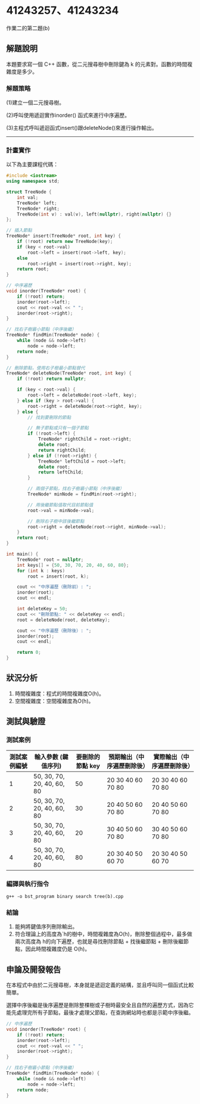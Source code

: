 # 41243257、41243234

作業二的第二題(b)

## 解題說明

本題要求寫一個 C++ 函數，從二元搜尋樹中刪除鍵為 k 的元素對。函數的時間複雜度是多少。

### 解題策略

(1)建立一個二元搜尋樹。

(2)呼叫使用遞迴實作inorder() 函式來進行中序遍歷。

(3)主程式呼叫遞迴函式insert()跟deleteNode()來進行操作輸出。

---

### 計畫實作

以下為主要課程代碼：

```c++
#include <iostream>
using namespace std;

struct TreeNode {
    int val;
    TreeNode* left;
    TreeNode* right;
    TreeNode(int v) : val(v), left(nullptr), right(nullptr) {}
};

// 插入節點
TreeNode* insert(TreeNode* root, int key) {
    if (!root) return new TreeNode(key);
    if (key < root->val)
        root->left = insert(root->left, key);
    else
        root->right = insert(root->right, key);
    return root;
}

// 中序遍歷
void inorder(TreeNode* root) {
    if (!root) return;
    inorder(root->left);
    cout << root->val << " ";
    inorder(root->right);
}

// 找右子樹最小節點（中序後繼）
TreeNode* findMin(TreeNode* node) {
    while (node && node->left)
        node = node->left;
    return node;
}

// 刪除節點，使用右子樹最小節點替代
TreeNode* deleteNode(TreeNode* root, int key) {
    if (!root) return nullptr;

    if (key < root->val) {
        root->left = deleteNode(root->left, key);
    } else if (key > root->val) {
        root->right = deleteNode(root->right, key);
    } else {
        // 找到要刪除的節點

        // 無子節點或只有一個子節點
        if (!root->left) {
            TreeNode* rightChild = root->right;
            delete root;
            return rightChild;
        } else if (!root->right) {
            TreeNode* leftChild = root->left;
            delete root;
            return leftChild;
        }

        // 兩個子節點，找右子樹最小節點（中序後繼）
        TreeNode* minNode = findMin(root->right);

        // 用後繼節點值取代目前節點值
        root->val = minNode->val;

        // 刪除右子樹中該後繼節點
        root->right = deleteNode(root->right, minNode->val);
    }
    return root;
}

int main() {
    TreeNode* root = nullptr;
    int keys[] = {50, 30, 70, 20, 40, 60, 80};
    for (int k : keys)
        root = insert(root, k);

    cout << "中序遍歷（刪除前）: ";
    inorder(root);
    cout << endl;

    int deleteKey = 50;
    cout << "刪除節點: " << deleteKey << endl;
    root = deleteNode(root, deleteKey);

    cout << "中序遍歷（刪除後）: ";
    inorder(root);
    cout << endl;

    return 0;
}
```

## 狀況分析

1. 時間複雜度：程式的時間複雜度O(h)。
2. 空間複雜度：空間複雜度為O(h)。

## 測試與驗證

### 測試案例

| 測試案例編號 | 輸入參數 (鍵值序列)        | 要刪除的節點 key | 預期輸出（中序遍歷刪除後） | 實際輸出（中序遍歷刪除後） |
| -------------- | ---------------------------- | ------------------ | ---------------------------- | ---------------------------- |
| 1            | 50, 30, 70, 20, 40, 60, 80 | 50               | 20 30 40 60 70 80          | 20 30 40 60 70 80   |
| 2            | 50, 30, 70, 20, 40, 60, 80 | 30               | 20 40 50 60 70 80          | 20 40 50 60 70 80   |
| 3            | 50, 30, 70, 20, 40, 60, 80 | 20               | 30 40 50 60 70 80          | 30 40 50 60 70 80   |
| 4            | 50, 30, 70, 20, 40, 60, 80 | 80               | 20 30 40 50 60 70          |  20 30 40 50 60 70 |

### 編譯與執行指令

````shell
g++ -o bst_program binary search tree(b).cpp
````

### 結論

1. 能夠將鍵值序列刪除輸出。
2. 符合理論上的高度為`h的樹中，時間複雜度為 ​O(h)，刪除整個過程中，最多做兩次高度為 h的向下遍歷，也就是尋找刪除節點 + 找後繼節點 + 刪除後繼節點，因此時間複雜度仍是 ​O(h)。

## 申論及開發報告

在本程式中由於二元搜尋樹，​本身就是遞迴定義的結構​，並且呼叫同一個函式比較簡單。

選擇中序後繼是後序遍歷是刪除整棵樹或子樹時最安全且自然的遍歷方式，因為它能先處理完所有子節點，最後才處理父節點，在查詢網站時也都是示範中序後繼。

```cpp
// 中序遍歷
void inorder(TreeNode* root) {
    if (!root) return;
    inorder(root->left);
    cout << root->val << " ";
    inorder(root->right);
}

// 找右子樹最小節點（中序後繼）
TreeNode* findMin(TreeNode* node) {
    while (node && node->left)
        node = node->left;
    return node;
}

```
